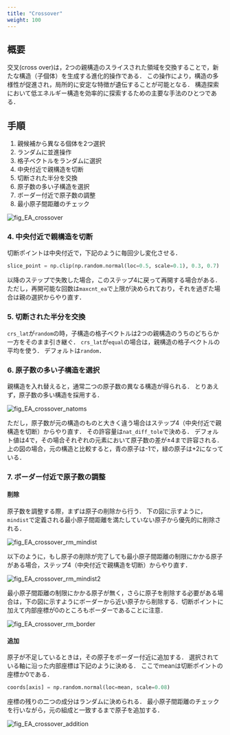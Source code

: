 ```yaml
---
title: "Crossover"
weight: 100
---
```


## 概要
交叉(cross over)は，2つの親構造のスライスされた領域を交換することで，新たな構造（子個体）を生成する進化的操作である．
この操作により，構造の多様性が促進され，局所的に安定な特徴が遺伝することが可能となる．
構造探索において低エネルギー構造を効率的に探索するための主要な手法のひとつである．


## 手順

1. 親候補から異なる個体を2つ選択
2. ランダムに並進操作
3. 格子ベクトルをランダムに選択
4. 中央付近で親構造を切断
5. 切断された半分を交換
6. 原子数の多い子構造を選択
7. ボーダー付近で原子数の調整
8. 最小原子間距離のチェック

![fig_EA_crossover](/images/EA/EA_crossover.svg?width=20vw)

###  4. 中央付近で親構造を切断
切断ポイントは中央付近で，下記のように毎回少し変化させる．
``` python
slice_point = np.clip(np.random.normal(loc=0.5, scale=0.1), 0.3, 0.7)
```

以降のステップで失敗した場合，このステップ4に戻って再開する場合がある．
ただし，再開可能な回数は`maxcnt_ea`で上限が決められており，それを過ぎた場合は親の選択からやり直す．


### 5. 切断された半分を交換
`crs_lat`が`random`の時，子構造の格子ベクトルは2つの親構造のうちのどちらか一方をそのまま引き継ぐ．
`crs_lat`が`equal`の場合は，親構造の格子ベクトルの平均を使う．
デフォルトは`random`．


### 6. 原子数の多い子構造を選択
親構造を入れ替えると，通常二つの原子数の異なる構造が得られる．
とりあえず，原子数の多い構造を採用する．

![fig_EA_crossover_natoms](/images/EA/EA_crossover_natoms.svg?width=30vw)

ただし，原子数が元の構造のものと大きく違う場合はステップ4（中央付近で親構造を切断）からやり直す．
その許容量は`nat_diff_tole`で決める．
デフォルト値は4で，その場合それぞれの元素において原子数の差が±4まで許容される．
上の図の場合，元の構造と比較すると，青の原子は-1で，緑の原子は+2になっている．


### 7. ボーダー付近で原子数の調整
#### 削除
原子数を調整する際，まずは原子の削除から行う．
下の図に示すように，`mindist`で定義される最小原子間距離を満たしていない原子から優先的に削除される．

![fig_EA_crossover_rm_mindist](/images/EA/EA_crossover_rm_mindist.svg?width=20vw)

以下のように，もし原子の削除が完了しても最小原子間距離の制限にかかる原子がある場合，ステップ4（中央付近で親構造を切断）からやり直す．

![fig_EA_crossover_rm_mindist2](/images/EA/EA_crossover_rm_mindist2.svg?width=20vw)

最小原子間距離の制限にかかる原子が無く，さらに原子を削除する必要がある場合は，下の図に示すようにボーダーから近い原子から削除する．切断ポイントに加えて内部座標が0のところもボーダーであることに注意．

![fig_EA_crossover_rm_border](/images/EA/EA_crossover_rm_border.svg?width=20vw)

#### 追加

原子が不足しているときは，その原子をボーダー付近に追加する．
選択されている軸に沿った内部座標は下記のように決める．
ここでmeanは切断ポイントの座標か0である．

``` python
coords[axis] = np.random.normal(loc=mean, scale=0.08)
```
座標の残りの二つの成分はランダムに決められる．
最小原子間距離のチェックを行いながら，元の組成と一致するまで原子を追加する．

![fig_EA_crossover_addition](/images/EA/EA_crossover_addition.svg?width=20vw)

